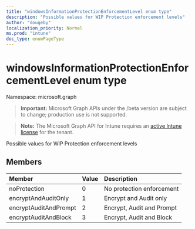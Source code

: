 ```yaml
---
title: "windowsInformationProtectionEnforcementLevel enum type"
description: "Possible values for WIP Protection enforcement levels"
author: "dougeby"
localization_priority: Normal
ms.prod: "intune"
doc_type: enumPageType
---
```


# windowsInformationProtectionEnforcementLevel enum type

Namespace: microsoft.graph

> **Important:** Microsoft Graph APIs under the /beta version are subject to change; production use is not supported.

> **Note:** The Microsoft Graph API for Intune requires an [active Intune license](https://go.microsoft.com/fwlink/?linkid=839381) for the tenant.

Possible values for WIP Protection enforcement levels

## Members
|Member|Value|Description|
|:---|:---|:---|
|noProtection|0|No protection enforcement|
|encryptAndAuditOnly|1|Encrypt and Audit only|
|encryptAuditAndPrompt|2|Encrypt, Audit and Prompt|
|encryptAuditAndBlock|3|Encrypt, Audit and Block|






